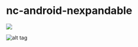 # nc-android-nexpandable
[![](https://jitpack.io/v/nhancv/nc-android-nexpandable.svg)](https://jitpack.io/#nhancv/nc-android-nexpandable)

![alt tag](https://raw.githubusercontent.com/nhancv/nc-android-nexpandable/master/device-2016-11-15-151026.png)

